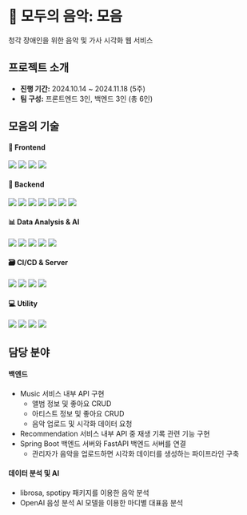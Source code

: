 # 🥁 모두의 음악: 모음
청각 장애인을 위한 음악 및 가사 시각화 웹 서비스

## 프로젝트 소개
- **진행 기간:** 2024.10.14 ~ 2024.11.18 (5주)
- **팀 구성:** 프론트엔드 3인, 백엔드 3인 (총 6인)

## 모음의 기술
#### 🎨 Frontend
<img src="https://img.shields.io/badge/react-61DAFB?style=for-the-badge&logo=react&logoColor=black"> <img src="https://img.shields.io/badge/react router-CA4245?style=for-the-badge&logo=reactrouter&logoColor=white"> <img src="https://img.shields.io/badge/matter.js-4B5562?style=for-the-badge&logo=matter.js&logoColor=white"> <img src="https://img.shields.io/badge/zustand-413C36?style=for-the-badge&logoColor=white">

#### 🔨 Backend
<img src="https://img.shields.io/badge/spring boot-6db33f?style=for-the-badge&logo=spring boot&logoColor=white"> <img src="https://img.shields.io/badge/spring security-6db33f?style=for-the-badge&logo=spring security&logoColor=white"> <img src="https://img.shields.io/badge/redis-ff4438?style=for-the-badge&logo=redis&logoColor=white"> <img src="https://img.shields.io/badge/rabbitmq-ff6600?style=for-the-badge&logo=rabbitmq&logoColor=white"> <img src="https://img.shields.io/badge/fastapi-009688?style=for-the-badge&logo=fastapi&logoColor=white">
<img src="https://img.shields.io/badge/mariadb-003545?style=for-the-badge&logo=mariadb&logoColor=white"> <img src="https://img.shields.io/badge/mongodb-47a248?style=for-the-badge&logo=mongodb&logoColor=white">

#### 📊 Data Analysis & AI
<img src="https://img.shields.io/badge/python-3776ab?style=for-the-badge&logo=python&logoColor=white"> <img src="https://img.shields.io/badge/hugging face-ffd21e?style=for-the-badge&logo=hugging face&logoColor=black"> <img src="https://img.shields.io/badge/librosa-7902A2?style=for-the-badge"> <img src="https://img.shields.io/badge/tensorflow-ff6f00?style=for-the-badge&logo=tensorflow&logoColor=white"> <img src="https://img.shields.io/badge/openai-412991?style=for-the-badge&logo=openai&logoColor=white">

#### 🗃 CI/CD & Server
<img src="https://img.shields.io/badge/jenkins-d24939?style=for-the-badge&logo=jenkins&logoColor=white"> <img src="https://img.shields.io/badge/docker-2496ed?style=for-the-badge&logo=docker&logoColor=white"> <img src="https://img.shields.io/badge/amazon ec2-ff9900?style=for-the-badge&logo=amazon ec2&logoColor=white"> <img src="https://img.shields.io/badge/amazon s3-569a31?style=for-the-badge&logo=amazon s3&logoColor=white">

#### 💻 Utility
<img src="https://img.shields.io/badge/gitlab-fc6d26?style=for-the-badge&logo=gitlab&logoColor=white"> <img src="https://img.shields.io/badge/jira-0052cc?style=for-the-badge&logo=jira&logoColor=white"> <img src="https://img.shields.io/badge/notion-000000?style=for-the-badge&logo=notion&logoColor=white"> <img src="https://img.shields.io/badge/mattermost-0058cc?style=for-the-badge&logo=mattermost&logoColor=white">

## 담당 분야
#### 백엔드
- Music 서비스 내부 API 구현
  - 앨범 정보 및 좋아요 CRUD
  - 아티스트 정보 및 좋아요 CRUD
  - 음악 업로드 및 시각화 데이터 요청
- Recommendation 서비스 내부 API 중 재생 기록 관련 기능 구현
- Spring Boot 백엔드 서버와 FastAPI 백엔드 서버를 연결
  - 관리자가 음악을 업로드하면 시각화 데이터를 생성하는 파이프라인 구축
#### 데이터 분석 및 AI
- librosa, spotipy 패키지를 이용한 음악 분석
- OpenAI 음성 분석 AI 모델을 이용한 마디별 대표음 분석
